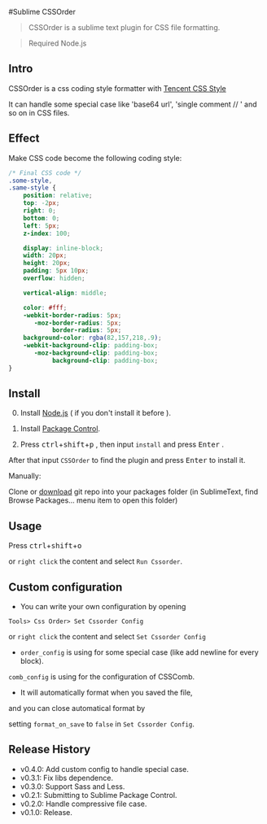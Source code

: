 #Sublime CSSOrder

> CSSOrder is a sublime text plugin for CSS file formatting. 

> Required Node.js

## Intro

CSSOrder is a css coding style formatter with [Tencent CSS Style](http://alloyteam.github.io/code-guide/#css)

It can handle some special case like  'base64 url', 'single comment // ' and so on in CSS files.

## Effect

Make CSS code become the following coding style:

```css
/* Final CSS code */
.some-style,
.same-style {
    position: relative;
    top: -2px;
    right: 0;
    bottom: 0;
    left: 5px;
    z-index: 100;

    display: inline-block;
    width: 20px;
    height: 20px;
    padding: 5px 10px;
    overflow: hidden;

    vertical-align: middle;

    color: #fff;
    -webkit-border-radius: 5px;
       -moz-border-radius: 5px;
            border-radius: 5px;
    background-color: rgba(82,157,218,.9);
    -webkit-background-clip: padding-box;
       -moz-background-clip: padding-box;
            background-clip: padding-box;
}

```

## Install

0. Install [Node.js](http://nodejs.org/) ( if you don't install it before ).

1. Install  [Package Control](https://packagecontrol.io/installation).

2. Press <kbd>ctrl</kbd>+<kbd>shift</kbd>+<kbd>p</kbd> , then input `install` and press <kbd>Enter</kbd> .

 After that input `CSSOrder` to find the plugin and  press <kbd>Enter</kbd> to install it.

Manually:

Clone or [download](https://github.com/lightningtgc/sublime-cssorder/archive/master.zip) git repo into your packages folder (in SublimeText, find Browse Packages... menu item to open this folder)

## Usage

Press <kbd>ctrl</kbd>+<kbd>shift</kbd>+<kbd>o</kbd> 

or `right click` the content and select `Run Cssorder`.

## Custom configuration

* You can  write your own configuration by opening 

 `Tools> Css Order> Set Cssorder Config` 
 
 or `right click` the content and select `Set Cssorder Config`

* `order_config` is using for some special case (like add newline for every
  block).
 
 `comb_config` is using for the configuration of CSSComb.

* It will automatically format when you saved the file,

 and you can close automatical format  by 
 
 setting `format_on_save` to `false` in `Set Cssorder Config`.
 
## Release History

+ v0.4.0: Add custom config to handle special case.
+ v0.3.1: Fix libs dependence.
+ v0.3.0: Support Sass and Less.
+ v0.2.1: Submitting to Sublime Package Control.
+ v0.2.0: Handle compressive file case.
+ v0.1.0: Release.
